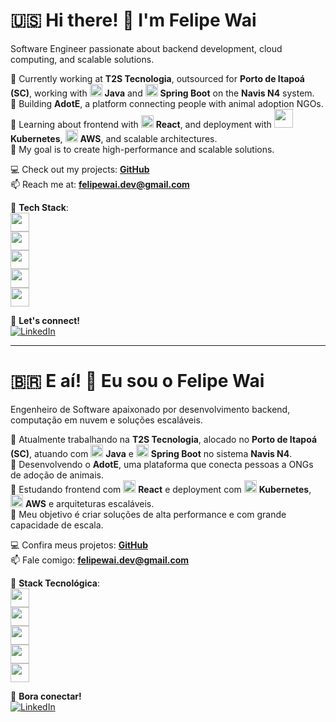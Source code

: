 # 🇺🇸 Hi there! 👋 I'm Felipe Wai  

Software Engineer passionate about backend development, cloud computing, and scalable solutions.  

🚢 Currently working at **T2S Tecnologia**, outsourced for **Porto de Itapoá (SC)**, working with <img src="https://cdn.jsdelivr.net/gh/devicons/devicon/icons/java/java-original.svg" width="20"/> **Java** and <img src="https://cdn.jsdelivr.net/gh/devicons/devicon/icons/spring/spring-original.svg" width="20"/> **Spring Boot** on the **Navis N4** system.  
🔭 Building **AdotE**, a platform connecting people with animal adoption NGOs.  
🌱 Learning about frontend with <img src="https://cdn.jsdelivr.net/gh/devicons/devicon/icons/react/react-original.svg" width="20"/> **React**, and deployment with <img src="https://cdn.jsdelivr.net/npm/simple-icons@v11/icons/amazonaws.svg" width="30"/> **Kubernetes**, <img src="https://cdn.jsdelivr.net/gh/devicons/devicon/icons/amazonwebservices/amazonwebservices-original.svg" width="20"/> **AWS**, and scalable architectures.  
🎯 My goal is to create high-performance and scalable solutions.  

💻 Check out my projects: **[GitHub](https://github.com/FelipeWai)**  
📫 Reach me at: **felipewai.dev@gmail.com**  

🚀 **Tech Stack**:  
<img src="https://cdn.jsdelivr.net/gh/devicons/devicon/icons/java/java-original.svg" width="30"/>  
<img src="https://cdn.jsdelivr.net/gh/devicons/devicon/icons/spring/spring-original.svg" width="30"/>  
<img src="https://cdn.jsdelivr.net/gh/devicons/devicon/icons/postgresql/postgresql-original.svg" width="30"/>  
<img src="https://cdn.jsdelivr.net/gh/devicons/devicon/icons/amazonwebservices/amazonwebservices-original.svg" width="30"/>  
<img src="https://cdn.jsdelivr.net/gh/devicons/devicon/icons/docker/docker-original.svg" width="30"/>

📲 **Let's connect!**  
[![LinkedIn](https://img.shields.io/badge/LinkedIn-FelipeWai-blue?logo=linkedin)](https://www.linkedin.com/in/felipewai/)  

---

# 🇧🇷 E aí! 👋 Eu sou o Felipe Wai  

Engenheiro de Software apaixonado por desenvolvimento backend, computação em nuvem e soluções escaláveis.  

🚢 Atualmente trabalhando na **T2S Tecnologia**, alocado no **Porto de Itapoá (SC)**, atuando com <img src="https://cdn.jsdelivr.net/gh/devicons/devicon/icons/java/java-original.svg" width="20"/> **Java** e <img src="https://cdn.jsdelivr.net/gh/devicons/devicon/icons/spring/spring-original.svg" width="20"/> **Spring Boot** no sistema **Navis N4**.  
🔭 Desenvolvendo o **AdotE**, uma plataforma que conecta pessoas a ONGs de adoção de animais.  
🌱 Estudando frontend com <img src="https://cdn.jsdelivr.net/gh/devicons/devicon/icons/react/react-original.svg" width="20"/> **React** e deployment com <img src="https://cdn.jsdelivr.net/gh/devicons/devicon/icons/kubernetes/kubernetes-plain.svg" width="20"/> **Kubernetes**, <img src="https://cdn.jsdelivr.net/gh/devicons/devicon/icons/amazonwebservices/amazonwebservices-original.svg" width="20"/> **AWS** e arquiteturas escaláveis.  
🎯 Meu objetivo é criar soluções de alta performance e com grande capacidade de escala.  

💻 Confira meus projetos: **[GitHub](https://github.com/FelipeWai)**  
📫 Fale comigo: **felipewai.dev@gmail.com**  

🚀 **Stack Tecnológica**:  
<img src="https://cdn.jsdelivr.net/gh/devicons/devicon/icons/java/java-original.svg" width="30"/>  
<img src="https://cdn.jsdelivr.net/gh/devicons/devicon/icons/spring/spring-original.svg" width="30"/>  
<img src="https://cdn.jsdelivr.net/gh/devicons/devicon/icons/postgresql/postgresql-original.svg" width="30"/>  
<img src="https://cdn.jsdelivr.net/gh/devicons/devicon/icons/amazonwebservices/amazonwebservices-original.svg" width="30"/>  
<img src="https://cdn.jsdelivr.net/gh/devicons/devicon/icons/docker/docker-original.svg" width="30"/>

📲 **Bora conectar!**  
[![LinkedIn](https://img.shields.io/badge/LinkedIn-FelipeWai-blue?logo=linkedin)](https://www.linkedin.com/in/felipewai/)
